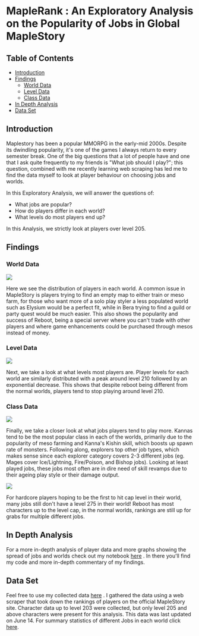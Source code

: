 # MapleRank : An Exploratory Analysis on the Popularity of Jobs in Global MapleStory

## Table of Contents
* [Introduction](https://github.com/kaishuun/Maplestory-Rankings-Exploratory-Analysis#introduction)
* [Findings](https://github.com/kaishuun/Maplestory-Rankings-Exploratory-Analysis#findings)
    * [World Data](https://github.com/kaishuun/Maplestory-Rankings-Exploratory-Analysis#world-data)
    * [Level Data](https://github.com/kaishuun/Maplestory-Rankings-Exploratory-Analysis#level-data)
    * [Class Data](https://github.com/kaishuun/Maplestory-Rankings-Exploratory-Analysis#class-data)
* [In Depth Analysis](https://github.com/kaishuun/MapleRank#in-depth-analysis)
* [Data Set](https://github.com/kaishuun/Maplestory-Rankings-Exploratory-Analysis#data-set)

## Introduction
Maplestory has been a popular MMORPG in the early-mid 2000s. Despite its dwindling popularity, it's one of the games I always return to every semester break. One of the big questions that a lot of people have and one that I ask quite frequently to my friends is "What job should I play?"; this question, combined with me recently learning web scraping has led me to find the data myself to look at player behaviour on choosing jobs and worlds. 

In this Exploratory Analysis, we will answer the questions of:
- What jobs are popular?
- How do players differ in each world?
- What levels do most players end up?

In this Analysis, we strictly look at players over level 205.

## Findings

### World Data

![](https://res.cloudinary.com/kevinhe/image/upload/v1594505679/World_Distribution_pg1bhz.png)

Here we see the distribution of players in each world. A common issue in MapleStory is players trying to find an empty map to either train or meso farm, for those who want more of a solo play styler a less populated world such as Elysium would be a perfect fit, while in Bera trying to find a guild or party quest would be much easier. This also shows the popularity and success of Reboot, being a special server where you can't trade with other players and where game enhancements could be purchased through mesos instead of money.

### Level Data
![](https://res.cloudinary.com/kevinhe/image/upload/v1594505666/Level_Distribution_per_world_mmz3b7.png)

Next, we take a look at what levels most players are. Player levels for each world are similarly distributed with a peak around level 210 followed by an exponential decrease. This shows that despite reboot being different from the normal worlds, players tend to stop playing around level 210.

### Class Data
![](https://res.cloudinary.com/kevinhe/image/upload/v1594505654/popular_classes_for_each_world_y8cphe.png)

Finally, we take a closer look at what jobs players tend to play more. Kannas tend to be the most popular class in each of the worlds, primarily due to the popularity of meso farming and Kanna's Kishin skill, which boosts up spawn rate of monsters. Following along, explorers top other job types, which makes sense since each explorer category covers 2-3 different jobs (eg. Mages cover Ice/Lightning, Fire/Poison, and Bishop jobs). Looking at least played jobs, these jobs most often are in dire need of skill revamps due to their ageing play style or their damage output.

![](https://res.cloudinary.com/kevinhe/image/upload/v1594505641/Max_Level_per_world_rrsxd1.png)

For hardcore players hoping to be the first to hit cap level in their world, many jobs still don't have a level 275 in their world! Reboot has most characters up to the level cap, in the normal worlds, rankings are still up for grabs for multiple different jobs.
   
## In Depth Analysis
For a more in-depth analysis of player data and more graphs showing the spread of jobs and worlds check out my notebook [here](https://github.com/kaishuun/Maplestory-Rankings-Exploratory-Analysis/blob/master/Maplestory%20Analysis.ipynb) . In there you'll find my code and more in-depth commentary of my findings.

## Data Set
Feel free to use my collected data [here](https://github.com/kaishuun/Maplestory-Rankings-Exploratory-Analysis/blob/master/Maplestory%20Rank%20Data.csv) . I gathered the data using a web scraper that took down the rankings of players on the official MapleStory site. Character data up to level 203 were collected, but only level 205 and above characters were present for this analysis. This data was last updated on June 14. For summary statistics of different Jobs in each world click [here](https://github.com/kaishuun/Maplestory-Rankings-Exploratory-Analysis/blob/master/Summary%20Statistics.csv).
